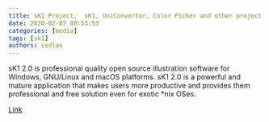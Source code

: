 ```yaml
---
title: sK1 Project,  sK1, UniConvertor, Color Picker and other project tools
date: 2020-02-07 00:53:53
categories: [media]
tags: [sk1]
authors: sedlav
---
```


sK1 2.0 is professional quality open source illustration software for Windows, GNU/Linux and macOS platforms. sK1 2.0 is a powerful and mature application that makes users more productive and provides them professional and free solution even for exotic *nix OSes. 

[Link](https://sk1project.net/)
